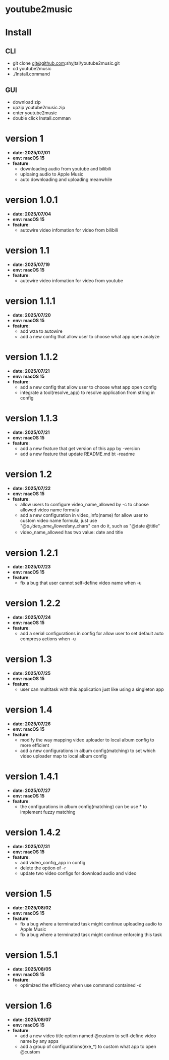 # youtube2music

# Install

## CLI
- git clone git@github.com:shyjtal/youtube2music.git
- cd youtube2music
- ./Install.command

## GUI
- download zip
- upzip youtube2music.zip
- enter youtube2music
- double click Install.comman

# version 1
- **date: 2025/07/01**
- **env: macOS 15**
- **feature**:
    - downloading audio from youtube and bilibili
    - uploaing audio to Apple Music
    - auto downloading and uploading meanwhile

# version 1.0.1
- **date: 2025/07/04**
- **env: macOS 15**
- **feature**:
    - autowire video infomation for video from bilibili

# version 1.1
- **date: 2025/07/19**
- **env: macOS 15**
- **feature**:
    - autowire video infomation for video from youtube

# version 1.1.1
- **date: 2025/07/20**
- **env: macOS 15**
- **feature**:
    - add wza to autowire
    - add a new config that allow user to choose what app open analyze

# version 1.1.2
- **date: 2025/07/21**
- **env: macOS 15**
- **feature**:
    - add a new config that allow user to choose what app open config
    - integrate a tool(resolve_app) to resolve application from string in config

# version 1.1.3
- **date: 2025/07/21**
- **env: macOS 15**
- **feature**:
    - add a new feature that get version of this app by -version 
    - add a new feature that update README.md bt -readme

# version 1.2
- **date: 2025/07/22**
- **env: macOS 15**
- **feature**:
    - allow users to configure video_name_allowed by -c to choose allowed video name formula
    - add a new configuration in video_info(name) for allow user to custom video name formula,
    just use "@$a_video_name_allowed$any_chars" can do it, such as "@date @title"
    - video_name_allowed has two value: date and title

# version 1.2.1
- **date: 2025/07/23**
- **env: macOS 15**
- **feature**:
    - fix a bug that user cannot self-define video name when -u

# version 1.2.2
- **date: 2025/07/24**
- **env: macOS 15**
- **feature**:
    - add a serial configurations in config for allow user to set default auto compress actions when -u

# version 1.3
- **date: 2025/07/25**
- **env: macOS 15**
- **feature**:
    - user can multitask with this application just like using a singleton app
    
# version 1.4
- **date: 2025/07/26**
- **env: macOS 15**
- **feature**:
    - modify the way mapping video uploader to local album config to more efficient
    - add a new configurations in album config(matching) to set which video uploader map to local album config

# version 1.4.1
- **date: 2025/07/27**
- **env: macOS 15**
- **feature**:
    - the configurations in album config(matching) can be use * to implement fuzzy matching

# version 1.4.2
- **date: 2025/07/31**
- **env: macOS 15**
- **feature**:
    - add video_config_app in config
    - delete the option of -r
    - update two video configs for download audio and video

# version 1.5
- **date: 2025/08/02**
- **env: macOS 15**
- **feature**:
    - fix a bug where a terminated task might continue uploading audio to Apple Music
    - fix a bug where a terminated task might continue enforcing this task

# version 1.5.1
- **date: 2025/08/05**
- **env: macOS 15**
- **feature**:
    - optimized the efficiency when use command contained -d
   

# version 1.6
- **date: 2025/08/07**
- **env: macOS 15**
- **feature**:
    - add a new video title option named @custom to self-define video name by any apps
    - add a group of configurations(exe_*) to custom what app to open @custom
